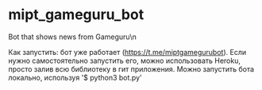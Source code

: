 # mipt_gameguru_bot
Bot that shows news from Gameguru\n

Как запустить: бот уже работает (https://t.me/miptgamegurubot).
Если нужно самостоятельно запустить его, можно использовать Heroku, просто залив всю библиотеку в гит приложения.
Можно запустить бота локально, используя '$ python3 bot.py'
